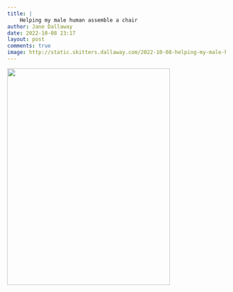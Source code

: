 ```yaml
---
title: |
    Helping my male human assemble a chair
author: Jane Dallaway
date: 2022-10-08 23:17
layout: post
comments: true
image: http://static.skitters.dallaway.com/2022-10-08-helping-my-male-human-assemble-a-chair-fullsize-0.jpeg
---
```


<a href="http://static.skitters.dallaway.com/2022-10-08-helping-my-male-human-assemble-a-chair-fullsize-0.jpeg"><img src="http://static.skitters.dallaway.com/2022-10-08-helping-my-male-human-assemble-a-chair-thumb-0.jpeg" width="375" height="500"></a>



